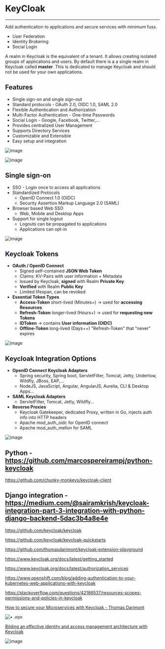 # KeyCloak

---

Add authentication to applications and secure services with minimum fuss.

- User Federation
- Identity Brokering
- Social Login

A realm in Keycloak is the equivalent of a tenant. It allows creating isolated groups of applications and users. By default there is a a single realm in Keycloak called **master**. This is dedicated to manage Keycloak and should not be used for your own applications.

## Features

- Single sign-on and single sign-out
- Standard protocols - OAuth 2.0, OIDC 1.0, SAML 2.0
- Flexible Authentication and Authorization
- Multi-Factor Authentication - One-time Passwords
- Social Login - Google, Facebook, Twitter,...
- Provides centralized User Management
- Supports Directory Services
- Customizable and Extensible
- Easy setup and integration

![image](../../media/DevOps-Others-KeyCloak-image1.png)

![image](../../media/DevOps-Others-KeyCloak-image2.png)

## Single sign-on

- SSO - Login once to access all applications
- Standardized Protocols
  - OpenID Connect 1.0 (OIDC)
  - Security Assertion Markup Language 2.0 (SAML)
- Browser based Web SSO
  - Web, Mobile and Desktop Apps
- Support for single logout
  - Logouts can be propagated to applications
  - Applications can opt-in

![image](../../media/DevOps-Others-KeyCloak-image3.png)

## Keycloak Tokens

- **OAuth / OpenID Connect**
  - Signed self-contained **JSON Web Token**
  - Claims: KV-Pairs with user information + Metadata
  - Issued by Keycloak, **signed** with Realm **Private Key**
  - **Verified** with Realm **Public Key**
  - Limited lifespan, can be revoked
- **Essential Token Types**
  - **Access-Token** short-lived (Minutes+) -> used for **accessing Resources**
  - **Refresh-Token** longer-lived (Hours+) -> used for **requesting new Tokens**
  - **IDToken** -> contains **User information (OIDC)**
  - **Offline-Token** long-lived (Days++) "Refresh-Token" that "never" expires

![image](../../media/DevOps-Others-KeyCloak-image4.png)

## Keycloak Integration Options

- **OpenID Connect Keycloak Adapters**
  - Spring security, Spring boot, ServletFilter, Tomcat, Jetty, Undertow, Wildfly, JBoss, EAP,...
  - NodeJS, JavaScript, Angular, AngularJS, Aurelia, CLI & Desktop Apps...
- **SAML Keycloak Adapters**
  - ServletFilter, Tomcat, Jetty, Wildfly...
- **Reverse Proxies**
  - Keycloak Gatekeeper, dedicated Proxy, written in Go, injects auth info into HTTP headers
  - Apache mod_auth_oidc for OpenID connect
  - Apache mod_auth_mellon for SAML

![image](../../media/DevOps-Others-KeyCloak-image5.png)

## Python - <https://github.com/marcospereirampj/python-keycloak>

<https://github.com/chunky-monkeys/keycloak-client>

## Django integration - <https://medium.com/@sairamkrish/keycloak-integration-part-3-integration-with-python-django-backend-5dac3b4a8e4e>

<https://github.com/keycloak/keycloak>

<https://github.com/keycloak/keycloak-quickstarts>

<https://github.com/thomasdarimont/keycloak-extension-playground>

<https://www.keycloak.org/docs/latest/getting_started>

<https://www.keycloak.org/docs/latest/authorization_services>

<https://www.openshift.com/blog/adding-authentication-to-your-kubernetes-web-applications-with-keycloak>

<https://stackoverflow.com/questions/42186537/resources-scopes-permissions-and-policies-in-keycloak>

[How to secure your Microservices with Keycloak - Thomas Darimont](https://www.youtube.com/watch?v=FyVHNJNriUQ)

![• .ιηοι ](../../media/DevOps-Others-KeyCloak-image6.jpg)

[Bilding an effective identity and access management architecture with Keycloak](https://www.youtube.com/watch?v=RupQWmYhrLA)

![image](../../media/DevOps-Others-KeyCloak-image7.jpg)

